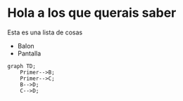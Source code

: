 # Hola a los que querais saber

Esta es una lista de cosas

- Balon
- Pantalla

```mermaid
graph TD;
    Primer-->B;
    Primer-->C;
    B-->D;
    C-->D;
```
